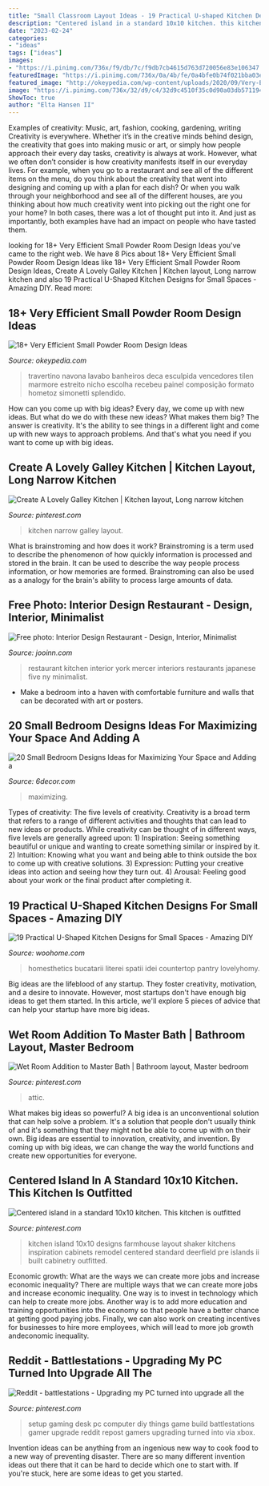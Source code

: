 ```yaml
---
title: "Small Classroom Layout Ideas - 19 Practical U-shaped Kitchen Designs For Small Spaces"
description: "Centered island in a standard 10x10 kitchen. this kitchen is outfitted"
date: "2023-02-24"
categories:
- "ideas"
tags: ["ideas"]
images:
- "https://i.pinimg.com/736x/f9/db/7c/f9db7cb4615d763d720056e83e106347.jpg"
featuredImage: "https://i.pinimg.com/736x/0a/4b/fe/0a4bfe0b74f021bba03ed491f414dfe2.jpg"
featured_image: "http://okeypedia.com/wp-content/uploads/2020/09/Very-Efficient-Small-Powder-Room-Design-Ideas-21.jpg"
image: "https://i.pinimg.com/736x/32/d9/c4/32d9c4510f35c0d90a03db5711945163---x--kitchen-with-island-kitchen-islands.jpg"
ShowToc: true
author: "Elta Hansen II"
---
```



Examples of creativity: Music, art, fashion, cooking, gardening, writing
Creativity is everywhere. Whether it’s in the creative minds behind design, the creativity that goes into making music or art, or simply how people approach their every day tasks, creativity is always at work. However, what we often don’t consider is how creativity manifests itself in our everyday lives. For example, when you go to a restaurant and see all of the different items on the menu, do you think about the creativity that went into designing and coming up with a plan for each dish? Or when you walk through your neighborhood and see all of the different houses, are you thinking about how much creativity went into picking out the right one for your home? In both cases, there was a lot of thought put into it. And just as importantly, both examples have had an impact on people who have tasted them.

	

		
looking for 18+ Very Efficient Small Powder Room Design Ideas you've came to the right web. We have 8 Pics about 18+ Very Efficient Small Powder Room Design Ideas like 18+ Very Efficient Small Powder Room Design Ideas, Create A Lovely Galley Kitchen | Kitchen layout, Long narrow kitchen and also 19 Practical U-Shaped Kitchen Designs for Small Spaces - Amazing DIY. Read more:
		
    
## 18+ Very Efficient Small Powder Room Design Ideas

<img loading=lazy src="http://okeypedia.com/wp-content/uploads/2020/09/Very-Efficient-Small-Powder-Room-Design-Ideas-21.jpg" onerror="this.onerror=null;this.src='https://tse1.mm.bing.net/th?id=OIP.v9mJvsWoSftnGeNsvjSIMAHaLH&amp;pid=15.1';" alt="18+ Very Efficient Small Powder Room Design Ideas">

_Source: okeypedia.com_

>travertino navona lavabo banheiros deca esculpida vencedores tilen marmore estreito nicho escolha recebeu painel composição formato hometoz simonetti splendido. 

	

How can you come up with big ideas?
Every day, we come up with new ideas. But what do we do with these new ideas? What makes them big? The answer is creativity. It's the ability to see things in a different light and come up with new ways to approach problems. And that's what you need if you want to come up with big ideas.

    
## Create A Lovely Galley Kitchen | Kitchen Layout, Long Narrow Kitchen

<img loading=lazy src="https://i.pinimg.com/736x/0a/4b/fe/0a4bfe0b74f021bba03ed491f414dfe2.jpg" onerror="this.onerror=null;this.src='https://tse3.mm.bing.net/th?id=OIP.-U_9n78Nbrs7HNMWnvfIEgAAAA&amp;pid=15.1';" alt="Create A Lovely Galley Kitchen | Kitchen layout, Long narrow kitchen">

_Source: pinterest.com_

>kitchen narrow galley layout. 

	

What is brainstroming and how does it work?
Brainstroming is a term used to describe the phenomenon of how quickly information is processed and stored in the brain. It can be used to describe the way people process information, or how memories are formed. Brainstroming can also be used as a analogy for the brain's ability to process large amounts of data.

    
## Free Photo: Interior Design Restaurant - Design, Interior, Minimalist

<img loading=lazy src="https://jooinn.com/images/interior-design-restaurant-5.jpg" onerror="this.onerror=null;this.src='https://tse3.mm.bing.net/th?id=OIP.ZrsMaDzIbPGPQQeNTOH8dAHaHa&amp;pid=15.1';" alt="Free photo: Interior Design Restaurant - Design, Interior, Minimalist">

_Source: jooinn.com_

>restaurant kitchen interior york mercer interiors restaurants japanese five ny minimalist. 

	

- Make a bedroom into a haven with comfortable furniture and walls that can be decorated with art or posters.

    
## 20 Small Bedroom Designs Ideas For Maximizing Your Space And Adding A

<img loading=lazy src="https://4.bp.blogspot.com/-5A5sJ4t3veA/WUcAkNbExcI/AAAAAAAAZZk/RQyWPl-KnLwNFuJKPMWh8kIV96wRgiP7wCLcBGAs/s1600/A%2BPlatform%2BBed%2Bwith%2BStorage%2BBelow.jpg" onerror="this.onerror=null;this.src='https://tse2.mm.bing.net/th?id=OIP.QkRPl5FeHz80NDTWxMvS-AHaJ4&amp;pid=15.1';" alt="20 Small Bedroom Designs Ideas for Maximizing Your Space and Adding a">

_Source: 6decor.com_

>maximizing. 

	

Types of creativity: The five levels of creativity.
Creativity is a broad term that refers to a range of different activities and thoughts that can lead to new ideas or products. While creativity can be thought of in different ways, five levels are generally agreed upon: 1) Inspiration: Seeing something beautiful or unique and wanting to create something similar or inspired by it. 
2) Intuition: Knowing what you want and being able to think outside the box to come up with creative solutions. 
3) Expression: Putting your creative ideas into action and seeing how they turn out. 
4) Arousal: Feeling good about your work or the final product after completing it.

    
## 19 Practical U-Shaped Kitchen Designs For Small Spaces - Amazing DIY

<img loading=lazy src="https://www.woohome.com/wp-content/uploads/2016/01/u-shaped-kitchen-18.jpg" onerror="this.onerror=null;this.src='https://tse2.mm.bing.net/th?id=OIP.QYkMI4_LsQuTfKKNokwYRQHaKj&amp;pid=15.1';" alt="19 Practical U-Shaped Kitchen Designs for Small Spaces - Amazing DIY">

_Source: woohome.com_

>homesthetics bucatarii literei spatii idei countertop pantry lovelyhomy. 

	

Big ideas are the lifeblood of any startup. They foster creativity, motivation, and a desire to innovate. However, most startups don't have enough big ideas to get them started. In this article, we'll explore 5 pieces of advice that can help your startup have more big ideas.

    
## Wet Room Addition To Master Bath | Bathroom Layout, Master Bedroom

<img loading=lazy src="https://i.pinimg.com/736x/13/04/3e/13043e3a67a172b9ea9d8c249acffba1.jpg" onerror="this.onerror=null;this.src='https://tse3.mm.bing.net/th?id=OIP.dUxVziNoduSQ1lZxYRu-SwHaJ3&amp;pid=15.1';" alt="Wet Room Addition to Master Bath | Bathroom layout, Master bedroom">

_Source: pinterest.com_

>attic. 

	

What makes big ideas so powerful?
A big idea is an unconventional solution that can help solve a problem. It's a solution that people don't usually think of and it's something that they might not be able to come up with on their own. Big ideas are essential to innovation, creativity, and invention. By coming up with big ideas, we can change the way the world functions and create new opportunities for everyone.

    
## Centered Island In A Standard 10x10 Kitchen. This Kitchen Is Outfitted

<img loading=lazy src="https://i.pinimg.com/736x/32/d9/c4/32d9c4510f35c0d90a03db5711945163---x--kitchen-with-island-kitchen-islands.jpg" onerror="this.onerror=null;this.src='https://tse3.mm.bing.net/th?id=OIP.eAn6WO3EYBUtrcUZ0wE9dQHaJ4&amp;pid=15.1';" alt="Centered island in a standard 10x10 kitchen. This kitchen is outfitted">

_Source: pinterest.com_

>kitchen island 10x10 designs farmhouse layout shaker kitchens inspiration cabinets remodel centered standard deerfield pre islands ii built cabinetry outfitted. 

	

Economic growth: What are the ways we can create more jobs and increase economic inequality?
There are multiple ways that we can create more jobs and increase economic inequality. One way is to invest in technology which can help to create more jobs. Another way is to add more education and training opportunities into the economy so that people have a better chance at getting good paying jobs. Finally, we can also work on creating incentives for businesses to hire more employees, which will lead to more job growth andeconomic inequality.

    
## Reddit - Battlestations - Upgrading My PC Turned Into Upgrade All The

<img loading=lazy src="https://i.pinimg.com/736x/f9/db/7c/f9db7cb4615d763d720056e83e106347.jpg" onerror="this.onerror=null;this.src='https://tse3.mm.bing.net/th?id=OIP.-sCA_rlujPYalbsrzWocOAHaJ3&amp;pid=15.1';" alt="Reddit - battlestations - Upgrading my PC turned into upgrade all the">

_Source: pinterest.com_

>setup gaming desk pc computer diy things game build battlestations gamer upgrade reddit repost gamers upgrading turned into via xbox. 

	

Invention ideas can be anything from an ingenious new way to cook food to a new way of preventing disaster. There are so many different invention ideas out there that it can be hard to decide which one to start with. If you're stuck, here are some ideas to get you started.

